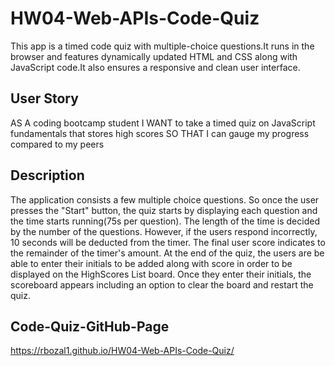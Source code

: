 # HW04-Web-APIs-Code-Quiz
This app is a timed code quiz with multiple-choice questions.It runs in the browser and features dynamically updated HTML and CSS along with JavaScript code.It also ensures a responsive and clean user interface.

## User Story 
AS A coding bootcamp student
I WANT to take a timed quiz on JavaScript fundamentals that stores high scores
SO THAT I can gauge my progress compared to my peers

## Description
The application consists a few multiple choice questions. So once the user presses the "Start" button, the quiz starts by displaying each question and the time starts running(75s per question). The length of the time is decided by the number of the questions. However, if the users respond incorrectly, 10 seconds will be deducted from the timer. The final user score indicates to the remainder of the timer's amount. At the end of the quiz, the users are be able to enter their initials to be added along with score in order to be displayed on the HighScores List board. Once they enter their initials, the scoreboard  appears including an option to clear the board and restart the quiz.   

##  Code-Quiz-GitHub-Page
https://rbozal1.github.io/HW04-Web-APIs-Code-Quiz/

